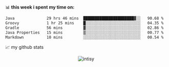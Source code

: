 📊 **this week i spent my time on:**
<!--START_SECTION:waka-->

```txt
Java              29 hrs 46 mins  ██████████████████████▓░░   90.68 %
Groovy            1 hr 25 mins    █░░░░░░░░░░░░░░░░░░░░░░░░   04.35 %
Gradle            56 mins         ▓░░░░░░░░░░░░░░░░░░░░░░░░   02.86 %
Java Properties   15 mins         ▒░░░░░░░░░░░░░░░░░░░░░░░░   00.77 %
Markdown          10 mins         ░░░░░░░░░░░░░░░░░░░░░░░░░   00.54 %
```

<!--END_SECTION:waka-->


📈 my github stats

<p align="center"> <img src="https://github-readme-stats.vercel.app/api?username=intisy&show_icons=true&theme=gotham" alt="intisy" />




